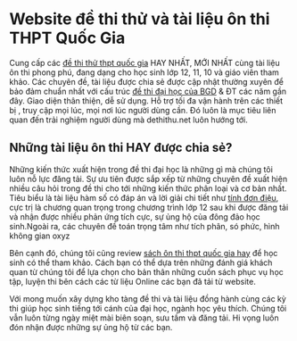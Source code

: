 # Website đề thi thử và tài liệu ôn thi THPT Quốc Gia
Cung cấp các <a href="http://dethithu.net" title="đề thi thử thpt quốc gia">đề thi thử thpt quốc gia</a> HAY NHẤT, MỚI NHẤT cùng tài liệu ôn thi phong phú, đang dạng cho học sinh lớp 12, 11, 10 và giáo viên tham khảo. Các chuyên đề, tài liệu được chia sẻ được cập nhật thường xuyên để bảo đảm chuẩn nhất với cấu trúc <a href="http://dethithu.net/de-thi-dai-hoc/" title="đề thi đại học của BGD">đề thi đại học của BGD</a> & ĐT các năm gần đây.
Giao diện thân thiện, dễ sử dụng. Hỗ trợ tối đa vận hành trên các thiết bị , truy cập mọi lúc, mọi nơi lúc người dùng cần. Đó luôn là mục tiêu liên quan đến trải nghiệm người dùng mà dethithu.net luôn hướng tới.

## Những tài liệu ôn thi HAY được chia sẻ?
Những kiến thức xuất hiện trong đề thi đại học là những gì mà chúng tôi luôn nỗ lực đăng tải. Sự ưu tiên được sắp xếp từ những chuyên đề xuất hiện nhiều câu hỏi trong đề thi cho tới những kiến thức phân loại và cơ bản nhất. Tiêu biểu là tài liệu hàm số có đáp án và lời giải chi tiết như <a title="tính đơn điệu" href="http://dethithu.net/53-cau-trac-nghiem-tinh-don-dieu-ham-so-dap-an-giai-chi-tiet/">tính đơn điệu</a>, cực trị là chương quan trọng trong chương trình lớp 12 sau khi được đăng tải và nhận được nhiều phản ứng tích cực, sự ủng hộ của đông đảo học sinh.Ngoài ra, các chuyên đề toán trọng tâm như tích phân, só phức, hình không gian oxyz

Bên cạnh đó, chúng tôi cũng review <a title="sách ôn thi thpt quốc gia hay" href="http://huuhunghienhoa.com/review-sach/sach-on-thi-thpt-quoc-gia">sách ôn thi thpt quốc gia hay</a> để học sinh có thể tham khảo. Cách bạn có thể dựa trên những đánh giá khách quan từ chúng tôi để lựa chọn cho bản thân những cuốn sách phục vụ học tập, luyện thi bên cách các từ liệu Online các bạn đã tải từ website.

Với mong muốn xây dựng kho tàng đề thi và tài liệu đồng hành cùng các kỳ thi giúp học sinh tiếng tới cánh của đại học, ngành học yêu thích. Chúng tôi vẫn luôn từng ngày miệt mài biên soạn, sưu tầm và đăng tải.
Hi vọng luôn đón nhận được những sự ủng hộ từ các bạn.
